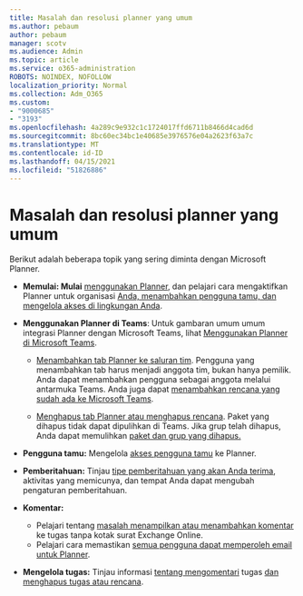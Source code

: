 ```yaml
---
title: Masalah dan resolusi planner yang umum
ms.author: pebaum
author: pebaum
manager: scotv
ms.audience: Admin
ms.topic: article
ms.service: o365-administration
ROBOTS: NOINDEX, NOFOLLOW
localization_priority: Normal
ms.collection: Adm_O365
ms.custom:
- "9000685"
- "3193"
ms.openlocfilehash: 4a289c9e932c1c1724017ffd6711b8466d4cad6d
ms.sourcegitcommit: 8bc60ec34bc1e40685e3976576e04a2623f63a7c
ms.translationtype: MT
ms.contentlocale: id-ID
ms.lasthandoff: 04/15/2021
ms.locfileid: "51826886"
---
```

# <a name="planner-common-issues-and-resolutions"></a>Masalah dan resolusi planner yang umum

Berikut adalah beberapa topik yang sering diminta dengan Microsoft Planner.
 
- **Memulai: Mulai** [menggunakan Planner](https://support.office.com/article/microsoft-planner-help-4a9a13c6-3adf-4a60-a6fc-15c0b15e16fc), dan pelajari cara mengaktifkan Planner untuk organisasi [Anda, menambahkan pengguna tamu, dan mengelola akses di lingkungan Anda](https://docs.microsoft.com/office365/planner/planner-for-admins).

- **Menggunakan Planner di Teams**: Untuk gambaran umum umum integrasi Planner dengan Microsoft Teams, lihat [Menggunakan Planner di Microsoft Teams](https://support.office.com/article/62798a9f-e8f7-4722-a700-27dd28a06ee0).

     - [Menambahkan tab Planner ke saluran tim](https://support.office.com/article/62798a9f-e8f7-4722-a700-27dd28a06ee0#bkmk_addaplannertabtoateamchannel). Pengguna yang menambahkan tab harus menjadi anggota tim, bukan hanya pemilik. Anda dapat menambahkan pengguna sebagai anggota melalui antarmuka Teams. Anda juga dapat [menambahkan rencana yang sudah ada ke Microsoft Teams](https://techcommunity.microsoft.com/t5/Planner-Blog/Bringing-a-Plan-into-Microsoft-Teams/ba-p/57463).

    - [Menghapus tab Planner atau menghapus rencana](https://support.office.com/article/62798a9f-e8f7-4722-a700-27dd28a06ee0#bkmk_removeaplannertabordeleteaplan). Paket yang dihapus tidak dapat dipulihkan di Teams. Jika grup telah dihapus, Anda dapat memulihkan [paket dan grup yang dihapus.](https://techcommunity.microsoft.com/t5/planner-blog/microsoft-planner-now-you-can-recover-deleted-plans-and-groups/ba-p/362242
)
 
- **Pengguna tamu:** Mengelola [akses pengguna tamu](https://support.office.com/article/guest-access-in-microsoft-planner-cc5d7f96-dced-4da4-ab62-08c72d9759c6) ke Planner.
 
- **Pemberitahuan:** Tinjau [tipe pemberitahuan yang akan Anda terima](https://support.office.com/article/stay-on-top-of-tasks-and-plans-with-email-and-notifications-cce223d6-b0ae-43cf-a080-266e2414a859), aktivitas yang memicunya, dan tempat Anda dapat mengubah pengaturan pemberitahuan.
 
- **Komentar:** 
   - Pelajari tentang [masalah menampilkan atau menambahkan komentar](https://docs.microsoft.com/office365/planner/planner-for-admins#can-people-in-my-organization-use-planner-if-they-dont-have-an-exchange-online-mailbox) ke tugas tanpa kotak surat Exchange Online.
   - Pelajari cara memastikan [semua pengguna dapat memperoleh email untuk Planner](https://docs.microsoft.com/office365/planner/planner-for-admins#how-do-i-make-sure-all-my-users-can-get-emails-forplanner).

- **Mengelola tugas:** Tinjau informasi [tentang mengomentari](https://support.office.com/article/comment-on-tasks-in-microsoft-planner-fd4aedde-7785-4cd0-96ee-122fbc9140e1) tugas [dan menghapus tugas atau rencana](https://support.office.com/article/delete-a-task-or-plan-39e10e78-13f0-446d-94cd-9e562648497a).
